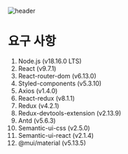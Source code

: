 ![header](https://capsule-render.vercel.app/api?type=soft&color=auto&height=50&section=header&text=soti%20page&fontSize=24)

# 요구 사항

1.  Node.js (v18.16.0 LTS)
2.  React (v9.7.1)
3.  React-router-dom (v6.13.0)
4.  Styled-components (v5.3.10)
5.  Axios (v1.4.0)
6.  React-redux (v8.1.1)
7.  Redux (v4.2.1)
8.  Redux-devtools-extension (v2.13.9)
9.  Antd (v5.6.3)
10. Semantic-ui-css (v2.5.0)
11. Semantic-ui-react (v2.1.4)
12. @mui/material (v5.13.5)